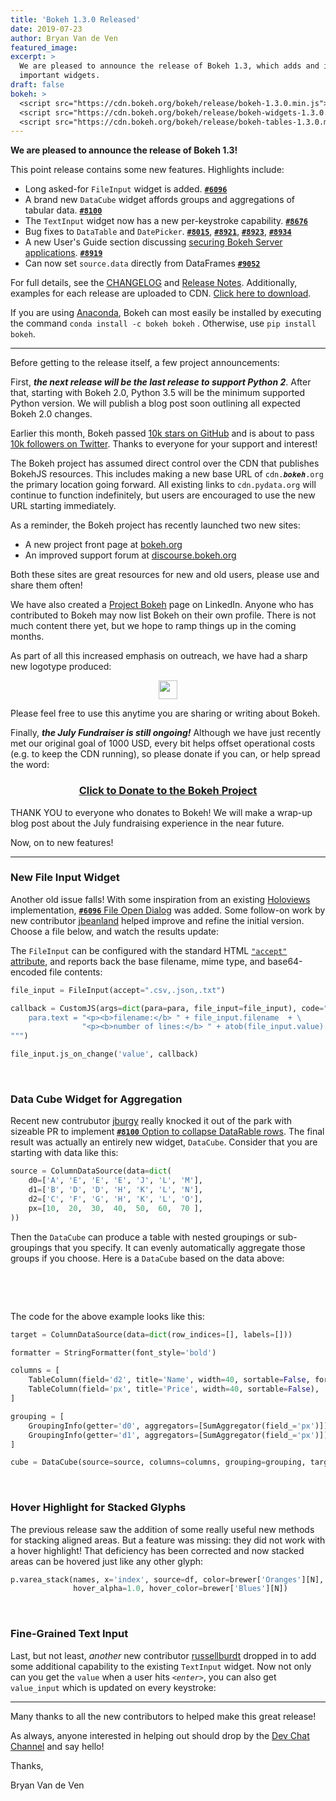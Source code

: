 ```yaml
---
title: 'Bokeh 1.3.0 Released'
date: 2019-07-23
author: Bryan Van de Ven
featured_image:
excerpt: >
  We are pleased to announce the release of Bokeh 1.3, which adds and improves
  important widgets.
draft: false
bokeh: >
  <script src="https://cdn.bokeh.org/bokeh/release/bokeh-1.3.0.min.js"></script>
  <script src="https://cdn.bokeh.org/bokeh/release/bokeh-widgets-1.3.0.min.js"></script>
  <script src="https://cdn.bokeh.org/bokeh/release/bokeh-tables-1.3.0.min.js"></script>
---
```


**We are pleased to announce the release of Bokeh 1.3!**

This point release contains some new features. Highlights include:

* Long asked-for ``FileInput`` widget is added. [**``#6096``**](https://github.com/bokeh/bokeh/issues/6096)
* A brand new ``DataCube`` widget affords groups and aggregations of tabular data. [**``#8100``**](https://github.com/bokeh/bokeh/issues/8100)
* The ``TextInput`` widget now has a new per-keystroke capability. [**``#8676``**](https://github.com/bokeh/bokeh/issues/8676)
* Bug fixes to ``DataTable`` and ``DatePicker``. [**``#8015``**](https://github.com/bokeh/bokeh/issues/8015), [**``#8921``**](https://github.com/bokeh/bokeh/issues/8921), [**``#8923``**](https://github.com/bokeh/bokeh/issues/8923), [**``#8934``**](https://github.com/bokeh/bokeh/issues/8934)
* A new User's Guide section discussing [securing Bokeh Server applications](https://docs.bokeh.org/en/latest/docs/user_guide/server.html#security). [**``#8919``**](https://github.com/bokeh/bokeh/issues/8919)
* Can now set `source.data` directly from DataFrames [**``#9052``**](https://github.com/bokeh/bokeh/issues/9052)

For full details, see the [CHANGELOG](https://github.com/bokeh/bokeh/blob/master/CHANGELOG)
and [Release Notes](https://docs.bokeh.org/en/latest/docs/releases.html).
Additionally, examples for each release are uploaded to CDN.
[Click here to download](https://cdn.bokeh.org/bokeh/examples/examples-1.3.0.zip).

If you are using
[Anaconda](https://www.anaconda.com/downloads), Bokeh can most easily be installed
by executing the command ``conda install -c bokeh bokeh`` . Otherwise, use
``pip install bokeh``.

-----

Before getting to the release itself, a few project announcements:

First, ***the next release will be the last release to support Python 2***.
After that, starting with Bokeh 2.0, Python 3.5 will be the minimum supported Python version.
We will publish a blog post soon outlining all expected Bokeh 2.0 changes.

Earlier this month, Bokeh passed [10k stars on GitHub](https://github.com/bokeh/bokeh) and is
about to pass [10k followers on Twitter](https://twitter.com/bokeh). Thanks to everyone
for your support and interest!

The Bokeh project has assumed direct control over the CDN that publishes BokehJS
resources. This includes making a new base URL of ``cdn.``***``bokeh``***``.org`` the primary
location going forward. All existing links to ``cdn.pydata.org`` will continue
to function indefinitely, but users are encouraged to use the new URL
starting immediately.

As a reminder, the Bokeh project has recently launched two new sites:

* A new project front page at [bokeh.org](https://bokeh.org)
* An improved support forum at [discourse.bokeh.org](https://discourse.bokeh.org)

Both these sites are great resources for new and old users, please use and share
them often!

We have also created a [Project Bokeh](ttps://www.linkedin.com/company/20282761/)
page on LinkedIn. Anyone who has contributed to Bokeh may now list Bokeh on their
own profile.
There is not much content there yet, but we hope to ramp things up in the coming
months.

As part of all this increased emphasis on outreach, we have had a sharp new logotype
produced:

<center>
<img src="https://static.bokeh.org/logos/logotype.svg" height="30" /><p />
</center>

Please feel free to use this anytime you are sharing or writing about Bokeh.

Finally, ***the July Fundraiser is still ongoing!*** Although we have just recently met
our original goal of 1000 USD, every bit helps offset operational costs (e.g. to
keep the CDN running), so please donate if you can, or help spread the word:

<center>
<a href="https://numfocus.salsalabs.org/bokeh-july-fundraiser/index.html">
<b><h3>Click to Donate to the Bokeh Project</h3></b>
</a><p />
</center>

THANK YOU to everyone who donates to Bokeh! We will make a wrap-up blog post about the
July fundraising experience in the near future.

Now, on to new features!

-----

### New File Input Widget

Another old issue falls! With some inspiration from an existing [Holoviews](https://holoviews.org)
implementation, [**``#6096``** File Open Dialog](https://github.com/bokeh/bokeh/issues/6096) was
added. Some follow-on work by new contributor [jbeanland](https://github.com/jbeanland) helped
improve and refine the initial version.
Choose a file below, and watch the results update:

<div id="file-input" width="100%"></div>

<script>
  fetch('/static/release-1-3-0/file-input.json')
    .then(function(response) { return response.json(); })
    .then(function(item) { Bokeh.embed.embed_item(item, "file-input"); })
</script>

The ``FileInput`` can be configured with the standard HTML [``"accept"`` attribute](https://www.w3schools.com/tags/att_input_accept.asp),
and reports back the base filename, mime type, and base64-encoded file contents:

```python
file_input = FileInput(accept=".csv,.json,.txt")

callback = CustomJS(args=dict(para=para, file_input=file_input), code="""
    para.text = "<p><b>filename:</b> " + file_input.filename  + \
                "<p><b>number of lines:</b> " + atob(file_input.value).split('\\n').length
""")

file_input.js_on_change('value', callback)
```

&nbsp;

### Data Cube Widget for Aggregation

Recent new contrubutor [jburgy](https://github.com/jburgy) really knocked it out of the
park with sizeable PR to implement [**``#8100``** Option to collapse DataRable rows](https://github.com/bokeh/bokeh/issues/8100). The final result was actually an entirely new widget,
``DataCube``. Consider that you are starting with data like this:

```python
source = ColumnDataSource(data=dict(
    d0=['A', 'E', 'E', 'E', 'J', 'L', 'M'],
    d1=['B', 'D', 'D', 'H', 'K', 'L', 'N'],
    d2=['C', 'F', 'G', 'H', 'K', 'L', 'O'],
    px=[10,  20,  30,  40,  50,  60,  70 ],
))
```

Then the ``DataCube`` can produce a table with nested groupings or sub-groupings that
you specify. It can evenly automatically aggregate those groups if you
choose. Here is a ``DataCube`` based on the data above:

&nbsp;

<center>
<div id="data-cube"></div>
</center>

<script>
  fetch('/static/release-1-3-0/data-cube.json')
    .then(function(response) { return response.json(); })
    .then(function(item) { Bokeh.embed.embed_item(item, "data-cube"); })
</script>

&nbsp;

The code for the above example looks like this:

```python
target = ColumnDataSource(data=dict(row_indices=[], labels=[]))

formatter = StringFormatter(font_style='bold')

columns = [
    TableColumn(field='d2', title='Name', width=40, sortable=False, formatter=formatter),
    TableColumn(field='px', title='Price', width=40, sortable=False),
]

grouping = [
    GroupingInfo(getter='d0', aggregators=[SumAggregator(field_='px')]),
    GroupingInfo(getter='d1', aggregators=[SumAggregator(field_='px')])
]

cube = DataCube(source=source, columns=columns, grouping=grouping, target=target)
```

&nbsp;

### Hover Highlight for Stacked Glyphs

The previous release saw the addition of some really useful new methods for stacking
aligned areas. But a feature was missing: they did not work with a hover highlight!
That deficiency has been corrected and now stacked areas can be hovered just like any
other glyph:

```python
p.varea_stack(names, x='index', source=df, color=brewer['Oranges'][N],
              hover_alpha=1.0, hover_color=brewer['Blues'][N])
```

<center>
<div id="stacked-hover-highlight"></div>
</center>

<script>
  fetch('/static/release-1-3-0/stacked-hover-highlight.json')
    .then(function(response) { return response.json(); })
    .then(function(item) { Bokeh.embed.embed_item(item, "stacked-hover-highlight"); })
</script>

&nbsp;

### Fine-Grained Text Input

Last, but not least, *another* new contributor [russellburdt](https://github.com/russellburdt)
dropped in to add some additional capability to the existing ``TextInput`` widget.
Now not only can you get the ``value`` when a user hits *``<enter>``*, you can also get
``value_input`` which is updated on every keystroke:

<div id="text-input"></div>

<script>
  fetch('/static/release-1-3-0/text-input.json')
    .then(function(response) { return response.json(); })
    .then(function(item) { Bokeh.embed.embed_item(item, "text-input"); })
</script>

----


Many thanks to all the new contributors to helped make this great release!

As always, anyone interested in helping out should drop by the
[Dev Chat Channel](https://gitter.im/bokeh/bokeh-dev) and say hello!

Thanks,

Bryan Van de Ven
